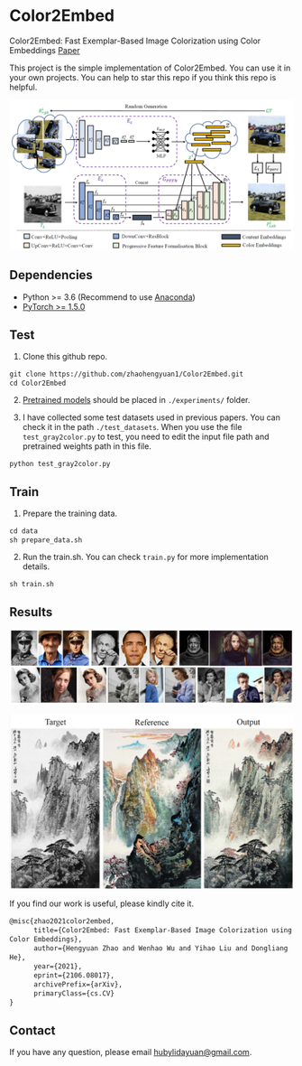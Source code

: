 # Color2Embed
Color2Embed: Fast Exemplar-Based Image Colorization using Color Embeddings [Paper](https://arxiv.org/abs/2106.08017)

This project is the simple implementation of Color2Embed. You can use it in your own projects. You can help to star this repo if you think this repo is helpful.

<p align="left">
  <img src="./misc/fig1.png">
</p>

## Dependencies

- Python >= 3.6 (Recommend to use [Anaconda](https://www.anaconda.com/download/#linux))
- [PyTorch >= 1.5.0](https://pytorch.org/)

## Test
1. Clone this github repo. 
```
git clone https://github.com/zhaohengyuan1/Color2Embed.git
cd Color2Embed
```

2. [Pretrained models](https://drive.google.com/file/d/15qgn3aSzviBE4tW6PaCx4c_syiKMBVir/view?usp=sharing) should be placed in `./experiments/` folder. 

3. I have collected some test datasets used in previous papers. You can check it in the path `./test_datasets`. When you use the file `test_gray2color.py` to test, you need to edit the input file path and pretrained weights path in this file.

```
python test_gray2color.py
```

## Train

1. Prepare the training data.

```
cd data
sh prepare_data.sh
```

2. Run the train.sh. You can check `train.py` for more implementation details.

```
sh train.sh
```



## Results

<p align="left">
  <img  src="./misc/fig3.png">
</p>

<p align="left">
  <img src="./misc/fig4.png">
</p>

If you find our work is useful, please kindly cite it.
```
@misc{zhao2021color2embed,
      title={Color2Embed: Fast Exemplar-Based Image Colorization using Color Embeddings}, 
      author={Hengyuan Zhao and Wenhao Wu and Yihao Liu and Dongliang He},
      year={2021},
      eprint={2106.08017},
      archivePrefix={arXiv},
      primaryClass={cs.CV}
}
```

## Contact
If you have any question, please email hubylidayuan@gmail.com.